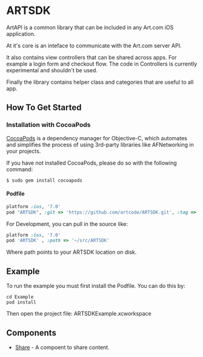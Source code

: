 ARTSDK
======
ArtAPI is a common library that can be included in any Art.com iOS application.

At it's core is an inteface to communicate with the Art.com server API.

It also contains view controllers that can be shared across apps. For example a login form and checkout flow. The code in Controllers is currently experimental and shouldn't be used.

Finally the library contains helper class and categories that are useful to all app.

## How To Get Started

### Installation with CocoaPods

[CocoaPods](http://cocoapods.org) is a dependency manager for Objective-C, which automates and simplifies the process of using 3rd-party libraries like AFNetworking in your projects.

If you have not installed CocoaPods, please do so with the following command:

```
$ sudo gem install cocoapods
```

#### Podfile

```ruby
platform :ios, '7.0'
pod "ARTSDK", :git => 'https://github.com/artcode/ARTSDK.git', :tag => '0.0.1'
```

For Development, you can pull in the source like:
```ruby
platform :ios, '7.0'
pod 'ARTSDK' , :path => '~/src/ARTSDK'
```
Where path points to your ARTSDK location on disk.

## Example

To run the example you must first install the Podfile.  You can do this by:

```
cd Example
pod install
```

Then open the project file: ARTSDKExample.xcworkspace



## Components
* [Share](docs/ArtAPI-Share.md)	 - A compoent to share content.

